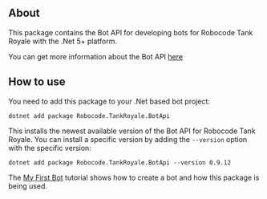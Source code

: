 ## About

This package contains the Bot API for developing bots for Robocode Tank Royale with the .Net 5+ platform.

You can get more information about the Bot API [here](https://robocode.dev/tankroyale/api/dotnet/)

## How to use

You need to add this package to your .Net based bot project:
```
dotnet add package Robocode.TankRoyale.BotApi
```

This installs the newest available version of the Bot API for Robocode Tank Royale.
You can install a specific version by adding the `--version` option with the specific version:
```
dotnet add package Robocode.TankRoyale.BotApi --version 0.9.12
```

The [My First Bot](https://robocode.dev/tankroyale/docs/tutorial/dotnet/my-first-bot-for-dotnet.html) tutorial shows how
to create a bot and how this package is being used.